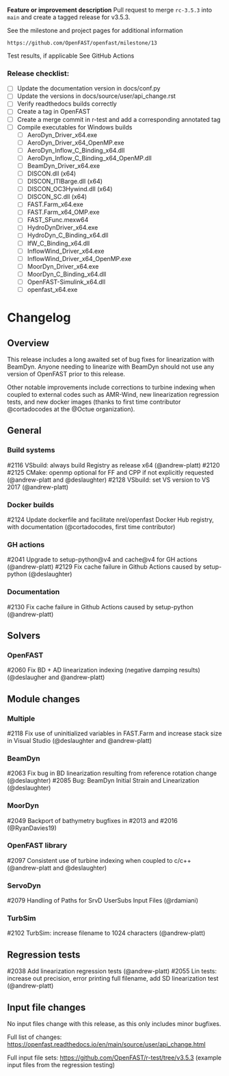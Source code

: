 **Feature or improvement description**
Pull request to merge `rc-3.5.3` into `main` and create a tagged release for v3.5.3.

See the milestone and project pages for additional information

    https://github.com/OpenFAST/openfast/milestone/13

Test results, if applicable
See GitHub Actions

### Release checklist:
- [ ] Update the documentation version in docs/conf.py
- [ ] Update the versions in docs/source/user/api_change.rst
- [ ] Verify readthedocs builds correctly
- [ ] Create a tag in OpenFAST
- [ ] Create a merge commit in r-test and add a corresponding annotated tag
- [ ] Compile executables for Windows builds
    - [ ] AeroDyn_Driver_x64.exe
    - [ ] AeroDyn_Driver_x64_OpenMP.exe
    - [ ] AeroDyn_Inflow_C_Binding_x64.dll
    - [ ] AeroDyn_Inflow_C_Binding_x64_OpenMP.dll
    - [ ] BeamDyn_Driver_x64.exe
    - [ ] DISCON.dll (x64)
    - [ ] DISCON_ITIBarge.dll (x64)
    - [ ] DISCON_OC3Hywind.dll (x64)
    - [ ] DISCON_SC.dll (x64)
    - [ ] FAST.Farm_x64.exe
    - [ ] FAST.Farm_x64_OMP.exe
    - [ ] FAST_SFunc.mexw64
    - [ ] HydroDynDriver_x64.exe
    - [ ] HydroDyn_C_Binding_x64.dll
    - [ ] IfW_C_Binding_x64.dll
    - [ ] InflowWind_Driver_x64.exe
    - [ ] InflowWind_Driver_x64_OpenMP.exe
    - [ ] MoorDyn_Driver_x64.exe
    - [ ] MoorDyn_C_Binding_x64.dll
    - [ ] OpenFAST-Simulink_x64.dll
    - [ ] openfast_x64.exe

# Changelog

## Overview

This release includes a long awaited set of bug fixes for linearization with BeamDyn.  Anyone needing to linearize with BeamDyn should not use any version of OpenFAST prior to this release.

Other notable improvements include corrections to turbine indexing when coupled to external codes such as AMR-Wind, new linearization regression tests, and new docker images (thanks to first time contributor @cortadocodes at the @Octue organization).


## General

### Build systems

#2116 VSbuild: always build Registry as release x64 (@andrew-platt)
#2120 #2125 CMake: openmp optional for FF and CPP if not explicitly requested (@andrew-platt and @deslaughter)
#2128 VSbuild: set VS version to VS 2017 (@andrew-platt)


### Docker builds

#2124 Update dockerfile and facilitate nrel/openfast Docker Hub registry, with documentation (@cortadocodes, first time contributor)


### GH actions

#2041 Upgrade to setup-python@v4 and cache@v4 for GH actions (@andrew-platt)
#2129 Fix cache failure in Github Actions caused by setup-python (@deslaughter)

### Documentation

#2130 Fix cache failure in Github Actions caused by setup-python (@andrew-platt)


## Solvers

### OpenFAST

#2060 Fix BD + AD linearization indexing (negative damping results) (@deslaugher and @andrew-platt)


## Module changes

### Multiple

#2118 Fix use of uninitialized variables in FAST.Farm and increase stack size in Visual Studio (@deslaughter and @andrew-platt)


### BeamDyn

#2063 Fix bug in BD linearization resulting from reference rotation change (@deslaughter)
#2085 Bug: BeamDyn Initial Strain and Linearization (@deslaughter)


### MoorDyn

#2049 Backport of bathymetry bugfixes in #2013 and #2016 (@RyanDavies19)


### OpenFAST library

#2097 Consistent use of turbine indexing when coupled to c/c++ (@andrew-platt and @deslaughter)


### ServoDyn

#2079 Handling of Paths for SrvD UserSubs Input Files (@rdamiani)


### TurbSim

#2102 TurbSim: increase filename to 1024 characters (@andrew-platt)


## Regression tests

#2038 Add linearization regression tests (@andrew-platt)
#2055 Lin tests: increase out precision, error printing full filename, add SD linearization test (@andrew-platt)



## Input file changes

No input files change with this release, as this only includes minor bugfixes.

Full list of changes: https://openfast.readthedocs.io/en/main/source/user/api_change.html

Full input file sets: https://github.com/OpenFAST/r-test/tree/v3.5.3 (example input files from the regression testing)

